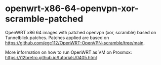 # openwrt-x86-64-openvpn-xor-scramble-patched
OpenWRT x86 64 images with patched openvpn (xor, scramble) based on Tunnelblick patches. Patches applied are based on https://github.com/egc112/OpenWRT-OpenVPN-scramble/tree/main.

More information on how to run OpenWRT as VM on Proxmox: https://i12bretro.github.io/tutorials/0405.html 
